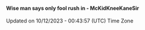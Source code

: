 #### Wise man says only fool rush in - McKidKneeKaneSir
Updated on 10/12/2023 - 00:43:57 (UTC) Time Zone
